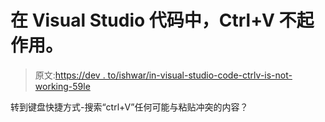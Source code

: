 # 在 Visual Studio 代码中，Ctrl+V 不起作用。

> 原文:[https://dev . to/ishwar/in-visual-studio-code-ctrlv-is-not-working-59le](https://dev.to/ishwar/in-visual-studio-code-ctrlv-is-not-working-59le)

转到键盘快捷方式-搜索“ctrl+V”任何可能与粘贴冲突的内容？